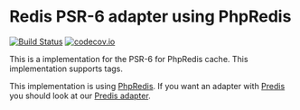 # Redis PSR-6 adapter using PhpRedis 
[![Build Status](https://travis-ci.org/php-cache/redis-adapter.svg?branch=master)](https://travis-ci.org/php-cache/redis-adapter) [![codecov.io](https://codecov.io/github/php-cache/redis-adapter/coverage.svg?branch=master)](https://codecov.io/github/php-cache/redis-adapter?branch=master)

This is a implementation for the PSR-6 for PhpRedis cache. This implementation supports tags. 

This implementation is using [PhpRedis](https://github.com/phpredis/phpredis). If you want an adapter with
 [Predis](https://github.com/nrk/predis) you should look at our [Predis adapter](https://github.com/php-cache/predis-adapter). 